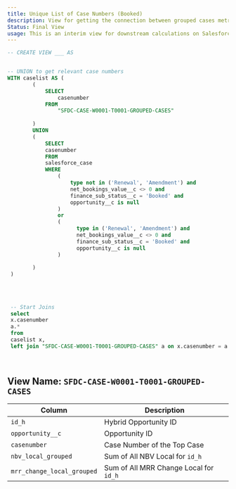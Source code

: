 ```yaml
---
title: Unique List of Case Numbers (Booked)
description: View for getting the connection between grouped cases metrics to the relevant opportunity. Renewals and Amendment cases are included in the grouping.
Status: Final View
usage: This is an interim view for downstream calculations on Salesforce booking can be used in many different salesforce reports for a quick connection between `accountid` and the relevant `email`.
---
```


```sql
-- CREATE VIEW ___ AS


-- UNION to get relevant case numbers
WITH caselist AS (   
        (
            SELECT
                casenumber
            FROM
                "SFDC-CASE-W0001-T0001-GROUPED-CASES"
    
        )
        UNION
        (
            SELECT
            casenumber
            FROM
            salesforce_case
            WHERE
                (
                    type not in ('Renewal', 'Amendment') and
                    net_bookings_value__c <> 0 and
                    finance_sub_status__c = 'Booked' and
                    opportunity__c is null
                )
                or
                (
                      type in ('Renewal', 'Amendment') and
                      net_bookings_value__c <> 0 and
                      finance_sub_status__c = 'Booked' and
                      opportunity__c is null
                )
    
        )
 )
 
  
 
 
 -- Start Joins
 select
 x.casenumber
 a.*
 from
 caselist x,
 left join "SFDC-CASE-W0001-T0001-GROUPED-CASES" a on x.casenumber = a.casenumber
 
 

```

## View Name: `SFDC-CASE-W0001-T0001-GROUPED-CASES`

| Column | Description |
| --- | --- |
| `id_h`| Hybrid Opportunity ID |
| `opportunity__c`| Opportunity ID |
| `casenumber`| Case Number of the Top Case |
| `nbv_local_grouped` | Sum of All NBV Local for `id_h` |
| `mrr_change_local_grouped` | Sum of All MRR Change Local for `id_h` |
